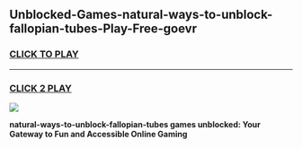 
## Unblocked-Games-natural-ways-to-unblock-fallopian-tubes-Play-Free-goevr
<h3>
<a href="https://premium76.site?title=natural-ways-to-unblock-fallopian-tubes&ref=20M">CLICK TO PLAY</a></h3>
<hr>

<h3>
<a href="https://premium76.site?title=natural-ways-to-unblock-fallopian-tubes&ref=20M">CLICK 2 PLAY</a>
  
</h3>

<a href="https://premium76.site?title=natural-ways-to-unblock-fallopian-tubes&ref=19M"><img src="https://clearcache.store/games.png"></a>


**natural-ways-to-unblock-fallopian-tubes games unblocked: Your Gateway to Fun and Accessible Online Gaming**
